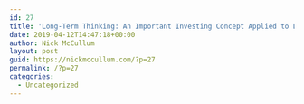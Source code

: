 ```yaml
---
id: 27
title: 'Long-Term Thinking: An Important Investing Concept Applied to Life'
date: 2019-04-12T14:47:18+00:00
author: Nick McCullum
layout: post
guid: https://nickmccullum.com/?p=27
permalink: /?p=27
categories:
  - Uncategorized
---
```

